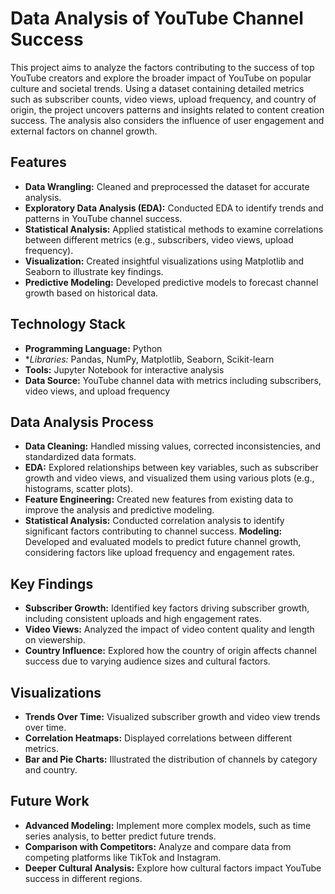 # Data Analysis of YouTube Channel Success

This project aims to analyze the factors contributing to the success of top YouTube creators and explore the broader impact of YouTube on popular culture and societal trends. Using a dataset containing detailed metrics such as subscriber counts, video views, upload frequency, and country of origin, the project uncovers patterns and insights related to content creation success. The analysis also considers the influence of user engagement and external factors on channel growth.

## Features
- **Data Wrangling:** Cleaned and preprocessed the dataset for accurate analysis.
- **Exploratory Data Analysis (EDA):** Conducted EDA to identify trends and patterns in YouTube channel success.
- **Statistical Analysis:** Applied statistical methods to examine correlations between different metrics (e.g., subscribers, video views, upload frequency).
- **Visualization:** Created insightful visualizations using Matplotlib and Seaborn to illustrate key findings.
- **Predictive Modeling:** Developed predictive models to forecast channel growth based on historical data.

## Technology Stack
- **Programming Language:** Python
- **Libraries:* Pandas, NumPy, Matplotlib, Seaborn, Scikit-learn
- **Tools:** Jupyter Notebook for interactive analysis
- **Data Source:** YouTube channel data with metrics including subscribers, video views, and upload frequency

## Data Analysis Process
- **Data Cleaning:** Handled missing values, corrected inconsistencies, and standardized data formats.
- **EDA:** Explored relationships between key variables, such as subscriber growth and video views, and visualized them using various plots (e.g., histograms, scatter plots).
- **Feature Engineering:** Created new features from existing data to improve the analysis and predictive modeling.
- **Statistical Analysis:** Conducted correlation analysis to identify significant factors contributing to channel success.
  **Modeling:** Developed and evaluated models to predict future channel growth, considering factors like upload frequency and engagement rates.

## Key Findings
- **Subscriber Growth:** Identified key factors driving subscriber growth, including consistent uploads and high engagement rates.
- **Video Views:** Analyzed the impact of video content quality and length on viewership.
- **Country Influence:** Explored how the country of origin affects channel success due to varying audience sizes and cultural factors.

## Visualizations
- **Trends Over Time:** Visualized subscriber growth and video view trends over time.
- **Correlation Heatmaps:** Displayed correlations between different metrics.
- **Bar and Pie Charts:** Illustrated the distribution of channels by category and country.

## Future Work
- **Advanced Modeling:** Implement more complex models, such as time series analysis, to better predict future trends.
- **Comparison with Competitors:** Analyze and compare data from competing platforms like TikTok and Instagram.
- **Deeper Cultural Analysis:** Explore how cultural factors impact YouTube success in different regions.

